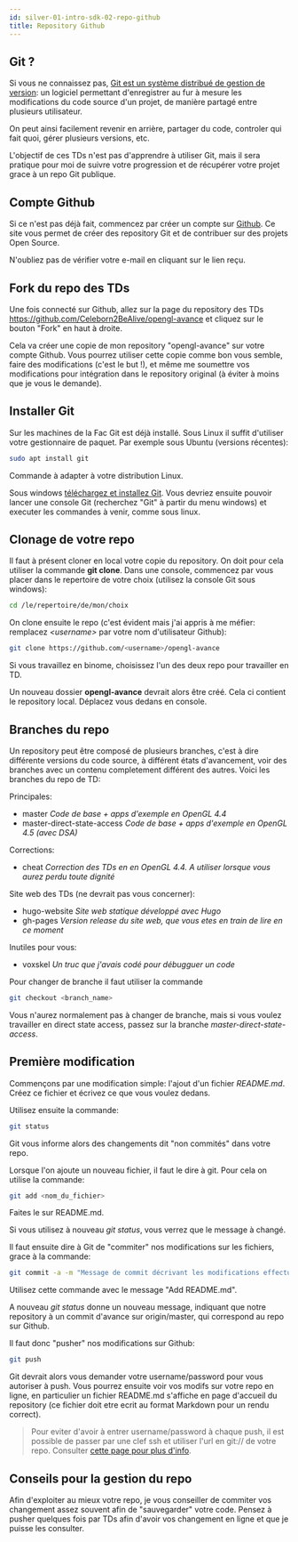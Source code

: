 ```yaml
---
id: silver-01-intro-sdk-02-repo-github
title: Repository Github
---
```


## Git ?

Si vous ne connaissez pas, [Git est un système distribué de gestion de version](https://git-scm.com/): un logiciel permettant d'enregistrer au fur à mesure les modifications du code source d'un projet, de manière partagé entre plusieurs utilisateur.

On peut ainsi facilement revenir en arrière, partager du code, controler qui fait quoi, gérer plusieurs versions, etc.

L'objectif de ces TDs n'est pas d'apprendre à utiliser Git, mais il sera pratique pour moi de suivre votre progression et de récupérer votre projet grace à un repo Git publique.

## Compte Github

Si ce n'est pas déjà fait, commencez par créer un compte sur [Github](https://github.com/). Ce site vous permet de créer des repository Git et de contribuer sur des projets Open Source.

N'oubliez pas de vérifier votre e-mail en cliquant sur le lien reçu.

## Fork du repo des TDs

Une fois connecté sur Github, allez sur la page du repository des TDs https://github.com/Celeborn2BeAlive/opengl-avance et cliquez sur le bouton "Fork" en haut à droite.

Cela va créer une copie de mon repository "opengl-avance" sur votre compte Github. Vous pourrez utiliser cette copie comme bon vous semble, faire des modifications (c'est le but !), et même me soumettre vos modifications pour intégration dans le repository original (à éviter à moins que je vous le demande).

## Installer Git

Sur les machines de la Fac Git est déjà installé. Sous Linux il suffit d'utiliser votre gestionnaire de paquet. Par exemple sous Ubuntu (versions récentes):

```bash
sudo apt install git
```

Commande à adapter à votre distribution Linux.

Sous windows [téléchargez et installez Git](https://git-scm.com/download/win). Vous devriez ensuite pouvoir lancer une console Git (recherchez "Git" à partir du menu windows) et executer les commandes à venir, comme sous linux.

## Clonage de votre repo

Il faut à présent cloner en local votre copie du repository. On doit pour cela utiliser la commande **git clone**. Dans une console, commencez par vous placer dans le repertoire de votre choix (utilisez la console Git sous windows):

```bash
cd /le/repertoire/de/mon/choix
```

On clone ensuite le repo (c'est évident mais j'ai appris à me méfier: remplacez *\<username\>* par votre nom d'utilisateur Github):

```bash
git clone https://github.com/<username>/opengl-avance
```

Si vous travaillez en binome, choisissez l'un des deux repo pour travailler en TD.

Un nouveau dossier **opengl-avance** devrait alors être créé. Cela ci contient le repository local. Déplacez vous dedans en console.

## Branches du repo

Un repository peut être composé de plusieurs branches, c'est à dire différente versions du code source, à différent états d'avancement, voir des branches avec un contenu completement différent des autres. Voici les branches du repo de TD:

Principales:

- master *Code de base + apps d'exemple en OpenGL 4.4*
- master-direct-state-access *Code de base + apps d'exemple en OpenGL 4.5 (avec DSA)*

Corrections:

- cheat *Correction des TDs en en OpenGL 4.4. A utiliser lorsque vous aurez perdu toute dignité*

Site web des TDs (ne devrait pas vous concerner):

- hugo-website *Site web statique développé avec Hugo*
- gh-pages *Version release du site web, que vous etes en train de lire en ce moment*

Inutiles pour vous:

- voxskel *Un truc que j'avais codé pour débugguer un code*

Pour changer de branche il faut utiliser la commande 

```bash
git checkout <branch_name>
```

Vous n'aurez normalement pas à changer de branche, mais si vous voulez travailler en direct state access, passez sur la branche *master-direct-state-access*.

## Première modification

Commençons par une modification simple: l'ajout d'un fichier *README.md*. Créez ce fichier et écrivez ce que vous voulez dedans.

Utilisez ensuite la commande:

```bash
git status
```

Git vous informe alors des changements dit "non commités" dans votre repo.

Lorsque l'on ajoute un nouveau fichier, il faut le dire à git. Pour cela on utilise la commande:

```bash
git add <nom_du_fichier>
```

Faites le sur README.md.

Si vous utilisez à nouveau *git status*, vous verrez que le message à changé.

Il faut ensuite dire à Git de "commiter" nos modifications sur les fichiers, grace à la commande:

```bash
git commit -a -m "Message de commit décrivant les modifications effectué"
```

Utilisez cette commande avec le message "Add README.md".

A nouveau *git status* donne un nouveau message, indiquant que notre repository à un commit d'avance sur origin/master, qui correspond au repo sur Github.

Il faut donc "pusher" nos modifications sur Github:

```bash
git push
```

Git devrait alors vous demander votre username/password pour vous autoriser à push. Vous pourrez ensuite voir vos modifs sur votre repo en ligne, en particulier un fichier README.md s'affiche en page d'accueil du repository (ce fichier doit etre ecrit au format Markdown pour un rendu correct).

> Pour eviter d'avoir à entrer username/password à chaque push, il est possible de passer par une clef ssh et utiliser l'url en git:// de votre repo. Consulter <a href="https://help.github.com/articles/connecting-to-github-with-ssh/">cette page pour plus d'info</a>.

## Conseils pour la gestion du repo

Afin d'exploiter au mieux votre repo, je vous conseiller de commiter vos changement assez souvent afin de "sauvegarder" votre code. Pensez à pusher quelques fois par TDs afin d'avoir vos changement en ligne et que je puisse les consulter.